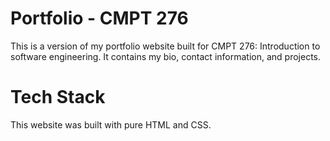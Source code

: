 # Portfolio - CMPT 276

This is a version of my portfolio website built for CMPT 276: Introduction to software engineering. It contains my bio, contact information, and projects.

# Tech Stack

This website was built with pure HTML and CSS.